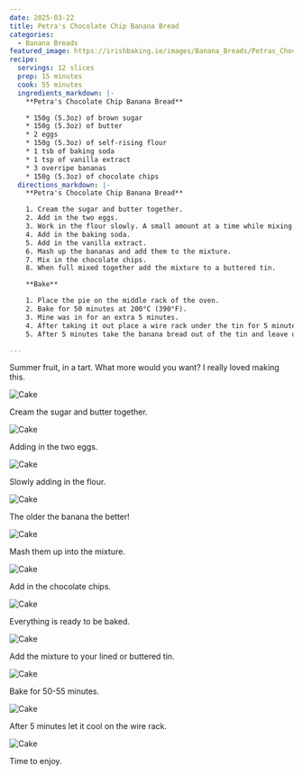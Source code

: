```yaml
---
date: 2025-03-22
title: Petra's Chocolate Chip Banana Bread
categories:
  - Banana Breads
featured_image: https://irishbaking.ie/images/Banana_Breads/Petras_Chocolate_Chip_Banana_Bread/Image_10.webp
recipe:
  servings: 12 slices
  prep: 15 minutes
  cook: 55 minutes
  ingredients_markdown: |-
    **Petra's Chocolate Chip Banana Bread**

    * 150g (5.3oz) of brown sugar
    * 150g (5.3oz) of butter
    * 2 eggs
    * 150g (5.3oz) of self-rising flour
    * 1 tsb of baking soda
    * 1 tsp of vanilla extract
    * 3 overripe bananas
    * 150g (5.3oz) of chocolate chips
  directions_markdown: |-
    **Petra's Chocolate Chip Banana Bread**

    1. Cream the sugar and butter together.
    2. Add in the two eggs.
    3. Work in the flour slowly. A small amount at a time while mixing.
    4. Add in the baking soda.
    5. Add in the vanilla extract.
    6. Mash up the bananas and add them to the mixture.
    7. Mix in the chocolate chips.
    8. When full mixed together add the mixture to a buttered tin.

    **Bake**

    1. Place the pie on the middle rack of the oven.
    2. Bake for 50 minutes at 200°C (390°F).
    3. Mine was in for an extra 5 minutes.
    4. After taking it out place a wire rack under the tin for 5 minutes.
    5. After 5 minutes take the banana bread out of the tin and leave on the wire rack to cool.

---
```

Summer fruit, in a tart. What more would you want? I really loved making this.

![Cake](https://irishbaking.ie/images/Banana_Breads/Petras_Chocolate_Chip_Banana_Bread/Image_1.webp)

Cream the sugar and butter together.

![Cake](https://irishbaking.ie/images/Banana_Breads/Petras_Chocolate_Chip_Banana_Bread/Image_2.webp)

Adding in the two eggs.

![Cake](https://irishbaking.ie/images/Banana_Breads/Petras_Chocolate_Chip_Banana_Bread/Image_3.webp)

Slowly adding in the flour.

![Cake](https://irishbaking.ie/images/Banana_Breads/Petras_Chocolate_Chip_Banana_Bread/Image_4.webp)

The older the banana the better!

![Cake](https://irishbaking.ie/images/Banana_Breads/Petras_Chocolate_Chip_Banana_Bread/Image_5.webp)

Mash them up into the mixture.

![Cake](https://irishbaking.ie/images/Banana_Breads/Petras_Chocolate_Chip_Banana_Bread/Image_6.webp)

Add in the chocolate chips.

![Cake](https://irishbaking.ie/images/Banana_Breads/Petras_Chocolate_Chip_Banana_Bread/Image_7.webp)

Everything is ready to be baked.

![Cake](https://irishbaking.ie/images/Banana_Breads/Petras_Chocolate_Chip_Banana_Bread/Image_8.webp)

Add the mixture to your lined or buttered tin.

![Cake](https://irishbaking.ie/images/Banana_Breads/Petras_Chocolate_Chip_Banana_Bread/Image_9.webp)

Bake for 50-55 minutes.

![Cake](https://irishbaking.ie/images/Banana_Breads/Petras_Chocolate_Chip_Banana_Bread/Image_10.webp)

After 5 minutes let it cool on the wire rack.

![Cake](https://irishbaking.ie/images/Banana_Breads/Petras_Chocolate_Chip_Banana_Bread/Image_11.webp)

Time to enjoy.

